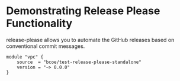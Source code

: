 # Demonstrating Release Please Functionality

release-please allows you to automate the GitHub releases based on conventional
commit messages.

```hcl
module "vpc" {
    source  = "bcoe/test-release-please-standalone"
    version = "~> 0.0.0"
}
```

